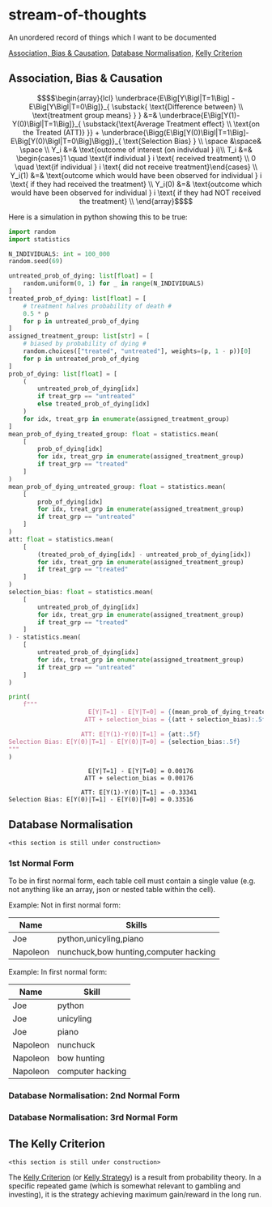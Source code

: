 # stream-of-thoughts
An unordered record of things which I want to be documented

[Association, Bias & Causation](#association-bias--causation), [Database Normalisation](#database-normalisation), [Kelly Criterion](#the-kelly-criterion)

## Association, Bias & Causation

```math
$$\begin{array}{lcl}
\underbrace{E\Big[Y\Bigl|T=1\Big] - E\Big[Y\Bigl|T=0\Big]}_{
    \substack{ \text{Difference between} \\ \text{treatment group means} } 
    }
    &=& 
    \underbrace{E\Big[Y(1)-Y(0)\Bigl|T=1\Big]}_{
    \substack{\text{Average Treatment effect} \\ \text{on the Treated (ATT)} }} + 
    \underbrace{\Bigg(E\Big[Y(0)\Bigl|T=1\Big]-E\Big[Y(0)\Bigl|T=0\Big]\Bigg)}_{
        \text{Selection Bias}
        } \\
\space &\space& \space \\
Y_i &=& \text{outcome of interest (on individual } i)\\
T_i &=& \begin{cases}1 \quad \text{if individual } i \text{ received treatment} \\
0 \quad \text{if individual } i \text{ did not receive treatment}\end{cases} \\
Y_i(1) &=& \text{outcome which would have been observed for individual } i \text{ if they had received the treatment} \\
Y_i(0) &=& \text{outcome which would have been observed for individual } i \text{ if they had NOT received the treatment} \\
\end{array}$$
```

Here is a simulation in python showing this to be true:
```python
import random
import statistics

N_INDIVIDUALS: int = 100_000
random.seed(69)

untreated_prob_of_dying: list[float] = [
    random.uniform(0, 1) for _ in range(N_INDIVIDUALS)
]
treated_prob_of_dying: list[float] = [
    # treatment halves probability of death #
    0.5 * p
    for p in untreated_prob_of_dying
]
assigned_treatment_group: list[str] = [
    # biased by probability of dying #
    random.choices(["treated", "untreated"], weights=(p, 1 - p))[0]
    for p in untreated_prob_of_dying
]
prob_of_dying: list[float] = [
    (
        untreated_prob_of_dying[idx]
        if treat_grp == "untreated"
        else treated_prob_of_dying[idx]
    )
    for idx, treat_grp in enumerate(assigned_treatment_group)
]
mean_prob_of_dying_treated_group: float = statistics.mean(
    [
        prob_of_dying[idx]
        for idx, treat_grp in enumerate(assigned_treatment_group)
        if treat_grp == "treated"
    ]
)
mean_prob_of_dying_untreated_group: float = statistics.mean(
    [
        prob_of_dying[idx]
        for idx, treat_grp in enumerate(assigned_treatment_group)
        if treat_grp == "untreated"
    ]
)
att: float = statistics.mean(
    [
        (treated_prob_of_dying[idx] - untreated_prob_of_dying[idx])
        for idx, treat_grp in enumerate(assigned_treatment_group)
        if treat_grp == "treated"
    ]
)
selection_bias: float = statistics.mean(
    [
        untreated_prob_of_dying[idx]
        for idx, treat_grp in enumerate(assigned_treatment_group)
        if treat_grp == "treated"
    ]
) - statistics.mean(
    [
        untreated_prob_of_dying[idx]
        for idx, treat_grp in enumerate(assigned_treatment_group)
        if treat_grp == "untreated"
    ]
)

print(
    f"""
                      E[Y|T=1] - E[Y|T=0] = {(mean_prob_of_dying_treated_group - mean_prob_of_dying_untreated_group):.5f}
                     ATT + selection_bias = {(att + selection_bias):.5f} 

                    ATT: E[Y(1)-Y(0)|T=1] = {att:.5f}
Selection Bias: E[Y(0)|T=1] - E[Y(0)|T=0] = {selection_bias:.5f}
"""
)
```
```
                      E[Y|T=1] - E[Y|T=0] = 0.00176
                     ATT + selection_bias = 0.00176 

                    ATT: E[Y(1)-Y(0)|T=1] = -0.33341
Selection Bias: E[Y(0)|T=1] - E[Y(0)|T=0] = 0.33516
```

## Database Normalisation

```<this section is still under construction>```

### 1st Normal Form

To be in first normal form, each table cell must contain a single value (e.g. not anything like an array, json or nested table within the cell).

Example: Not in first normal form:

| Name     | Skills
|----------|-----------
| Joe      | python,unicyling,piano 
| Napoleon | nunchuck,bow hunting,computer hacking

Example: In first normal form:

| Name | Skill
|------|--------------
| Joe  | python
| Joe  | unicyling
| Joe  | piano 
| Napoleon | nunchuck
| Napoleon | bow hunting
| Napoleon | computer hacking

### Database Normalisation: 2nd Normal Form



### Database Normalisation: 3rd Normal Form


## The Kelly Criterion 

```<this section is still under construction>```

The [Kelly Criterion](https://en.wikipedia.org/wiki/Kelly_criterion) (or [Kelly Strategy](https://en.wikipedia.org/wiki/Kelly_criterion)) is a result from probability theory. In a specific repeated game (which is somewhat relevant to gambling and investing), it is the strategy achieving maximum gain/reward in the long run. 